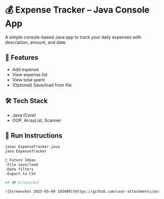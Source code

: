 # 💰 Expense Tracker – Java Console App

A simple console-based Java app to track your daily expenses with description, amount, and date.

## 🔧 Features
- Add expense
- View expense list
- View total spent
- (Optional) Save/load from file

## 🛠 Tech Stack
- Java (Core)
- OOP, ArrayList, Scanner

## 🏁 Run Instructions

```bash
javac ExpenseTracker.java
java ExpenseTracker

📌 Future Ideas
-File save/load
-Date filters
-Export to CSV

## 📷 Screenshot

![Screenshot 2025-05-09 103409](https://github.com/user-attachments/assets/3acb5e4a-3da2-4295-8912-d8dff0b9f996)

